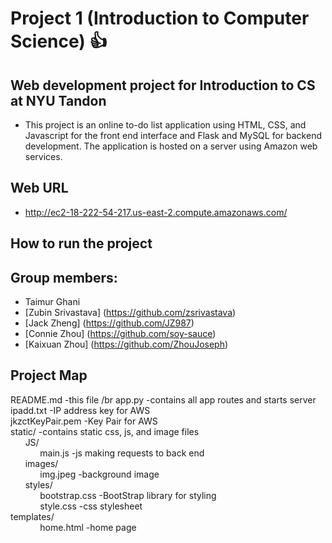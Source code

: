 <!-- # project1-tg1632-zds238-cz1529-kz1005-jjz282 -->
# Project 1 (Introduction to Computer Science) :thumbsup:
## Web development project for Introduction to CS at NYU Tandon
- This project is an online to-do list application using HTML, CSS, and Javascript for the front end interface and Flask and MySQL for backend development. The application is hosted on a server using Amazon web services.
## Web URL 
- http://ec2-18-222-54-217.us-east-2.compute.amazonaws.com/
## How to run the project

## Group members:
- Taimur Ghani
- [Zubin Srivastava] (https://github.com/zsrivastava)
- [Jack Zheng] (https://github.com/JZ987)
- [Connie Zhou] (https://github.com/soy-sauce)
- [Kaixuan Zhou] (https://github.com/ZhouJoseph)
## Project Map
README.md -this file /br
app.py -contains all app routes and starts server </br>
ipadd.txt -IP address key for AWS</br>
jkzctKeyPair.pem -Key Pair for AWS</br>
static/ -contains static css, js, and image files</br>
&nbsp;&nbsp;&nbsp;&nbsp;&nbsp;&nbsp;JS/</br>
&nbsp;&nbsp;&nbsp;&nbsp;&nbsp;&nbsp;&nbsp;&nbsp;&nbsp;&nbsp;&nbsp;&nbsp;main.js -js making requests to back end</br>
&nbsp;&nbsp;&nbsp;&nbsp;&nbsp;&nbsp;images/</br>
&nbsp;&nbsp;&nbsp;&nbsp;&nbsp;&nbsp;&nbsp;&nbsp;&nbsp;&nbsp;&nbsp;&nbsp;img.jpeg -background image</br>
&nbsp;&nbsp;&nbsp;&nbsp;&nbsp;&nbsp;styles/</br>
&nbsp;&nbsp;&nbsp;&nbsp;&nbsp;&nbsp;&nbsp;&nbsp;&nbsp;&nbsp;&nbsp;&nbsp;bootstrap.css -BootStrap library for styling</br>
&nbsp;&nbsp;&nbsp;&nbsp;&nbsp;&nbsp;&nbsp;&nbsp;&nbsp;&nbsp;&nbsp;&nbsp;style.css -css stylesheet</br>
templates/</br>
&nbsp;&nbsp;&nbsp;&nbsp;&nbsp;&nbsp;&nbsp;&nbsp;&nbsp;&nbsp;&nbsp;&nbsp;home.html -home page</br>
